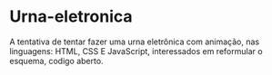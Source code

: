 # Urna-eletronica
A tentativa de tentar fazer uma urna eletrônica com animação, nas linguagens: HTML, CSS E JavaScript, interessados em reformular o esquema, codigo aberto.
